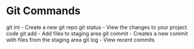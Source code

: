 # Git Commands

git int - Create a new git repo
git status - View the changes to your project code
git add - Add files to staging area
git commit - Creates a new commit with files from the staging area
git log - View recent commits